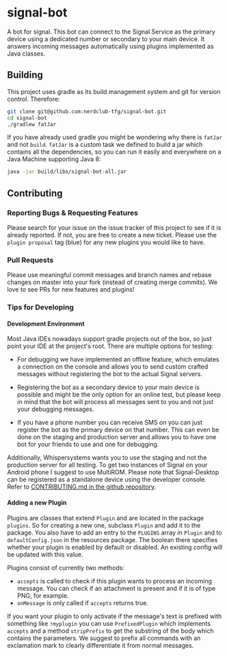 # signal-bot
A bot for signal. 
This bot can connect to the Signal Service as the primary device using a dedicated number or secondary to your main device. 
It answers incoming messages automatically using plugins implemented as Java classes.

## Building
This project uses gradle as its build management system and git for version control. Therefore:

```bash
git clone git@github.com:nerdclub-tfg/signal-bot.git
cd signal-bot
./gradlew fatJar
```

If you have already used gradle you might be wondering why there is `fatJar` and not `build`. 
`fatJar` is a custom task we defined to  build a jar which contains all the dependencies, 
so you can run it easily and everywhere on a Java Machine supporting Java 8:

```bash
java -jar build/libs/signal-bot-all.jar
```

## Contributing

### Reporting Bugs & Requesting Features
Please search for your issue on the issue tracker of this project to see if it is already reported. 
If not, you are free to create a new ticket. Please use the `plugin proposal` tag (blue) for any new plugins you would like to have.

### Pull Requests
Please use meaningful commit messages and branch names and rebase changes on master into your fork (instead of creating merge commits). 
We love to see PRs for new features and plugins!

### Tips for Developing

#### Development Environment
Most Java IDEs nowadays support gradle projects out of the box, so just point your IDE at the project's root.
There are multiple options for testing:

- For debugging we have implemented an offline feature, which emulates a connection on the console and allows you to send custom crafted messages without registering the bot to the actual Signal servers.

- Registering the bot as a secondary device to your main device is possible and might be the only option for an online test, 
but please keep in mind that the bot will process all messages sent to you and not just your debugging messages. 

- If you have a phone number you can receive SMS on you can just register the bot as the primary device on that number. 
This can even be done on the staging and production server and allows you to have one bot for your friends to use and one for debugging.

Additionally, Whispersystems wants you to use the staging and not the production server for all testing. 
To get two instances of Signal on your Android phone I suggest to use MultiROM.
Please note that Signal-Desktop can be registered as a standalone device using the developer console. Refer to [CONTRIBUTING.md in the github repository](https://github.com/WhisperSystems/Signal-Desktop/blob/master/CONTRIBUTING.md#standalone-registration).

#### Adding a new Plugin
Plugins are classes that extend `Plugin` and are located in the package `plugins`. 
So for creating a new one, subclass `Plugin` and add it to the package. 
You also have to add an entry to the `PLUGINS` array in `Plugin` and to `defaultConfig.json` in the resources package. 
The boolean there specifies whether your plugin is enabled by default or disabled. 
An existing config will be updated with this value.

Plugins consist of currently two methods:

- `accepts` is called to check if this plugin wants to process an incoming message. 
You can check if an attachment is present and if it is of type PNG, for example. 
- `onMessage` is only called if `accepts` returns true.

If you want your plugin to only activate if the message's text is prefixed with something like `!myplugin` 
you can use `PrefixedPlugin` which implements `accepts` and a method `stripPrefix` to get the substring of the body which contains the parameters. 
We suggest to prefix all commands with an exclamation mark to clearly differentiate it from normal messages.

